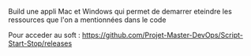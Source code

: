 Build une appli Mac et Windows qui permet de demarrer eteindre les ressources que l'on a mentionnées dans le code 

Pour acceder au soft : https://github.com/Projet-Master-DevOps/Script-Start-Stop/releases
